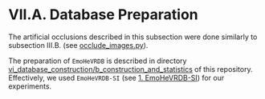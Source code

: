 # VII.A. Database Preparation

The artificial occlusions described in this subsection were done similarly to subsection III.B. (see
[occlude_images.py](./../../iii_study_preparation/b_facial_expression_recognition_model/occlude_images.py)).

The preparation of `EmoHeVRDB` is described in directory
[vi_database_construction/b_construction_and_statistics](../../vi_database_construction/b_construction_and_statistics)
of this repository.
Effectively, we used `EmoHeVRDB-SI` (see [1. EmoHeVRDB-SI](../../README.md#1-emohevrdb-si)) for our experiments.
